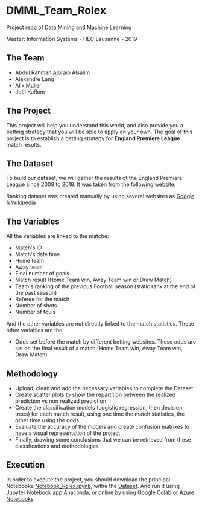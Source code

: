 # DMML_Team_Rolex

Project repo of Data Mining and Machine Learning

Master: Information Systems - HEC Lausanne - 2019

## The Team
* Abdul Rahman Aloraib Alsalim
* Alexandre Lang
* Alix Muller
* Joël Kuflom

## The Project
This project will help you understand this world, and also provide you a betting strategy that you will be able to apply on your own.
The goal of this project is to establish a betting strategy for **England Premiere League** match results.

## The Dataset
To build our dataset, we will gather the results of the England Premiere League since 2008 to 2018. It was taken from the following [website](http://www.football-data.co.uk/englandm.php).

Ranking dataset was created manually by using several websites as [Google](https://www.google.com) & [Wikipedia](https://www.wikipedia.org)

## The Variables
All the variables are linked to the matche: 
* Match's ID
* Match's date time
* Home team
* Away team
* Final number of goals
* Match result (Home Team win, Away Team win or Draw Match)
* Team's ranking of the previous Football season (static rank at the end of the past season)
* Referee for the match
* Number of shots
* Number of fouls

And the other variables are not directly linked to the match statistics.
These other variables are the
* Odds set before the match by different betting websites. These odds are set on the final result of a match (Home Team win, Away Team win, Draw Match).

## Methodology
* Upload, clean and add the necessary variables to complete the Dataset
* Create scatter plots to show the repartition between the realized prediction vs non realized prediction
* Create the classification models (Logistic regression, then decision trees) for each match result, using one time the match statistics, the other time using the odds
* Evaluate the accuracy of the models and create confusion matrixes to have a visual representation of the project
* Finally, drawing some conclusions that we can be retrieved from these classfications and methodologies

## Execution
In order to execute the project, you should download the principal Notebooke [Notebook_Rolex.ipynb](https://github.com/abdul232/DMML_Team_Rolex/blob/master/code/Notebook_Rolex.ipynb), withe the [Dataset](https://raw.githubusercontent.com/abdul232/DMML_Team_Rolex/master/data/England_2008_2018_Premiere_League_Final.csv).
And run it using Jupyter Notebook app Anaconda, or online by using [Google Colab](https://colab.research.google.com/notebooks/welcome.ipynb#recent=true) or [Azure Notebooks](https://notebooks.azure.com)
